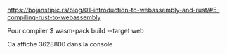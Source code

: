 https://bojanstipic.rs/blog/01-introduction-to-webassembly-and-rust/#5-compiling-rust-to-webassembly

Pour compiler 
$ wasm-pack build --target web

Ca affiche 3628800 dans la console